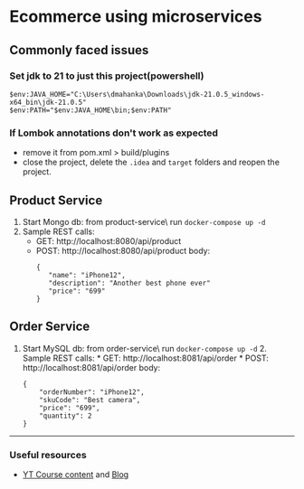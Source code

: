 # Ecommerce using microservices
## Commonly faced issues
### Set jdk to 21 to just this project(powershell)
```
$env:JAVA_HOME="C:\Users\dmahanka\Downloads\jdk-21.0.5_windows-x64_bin\jdk-21.0.5"
$env:PATH="$env:JAVA_HOME\bin;$env:PATH"
```
### If Lombok annotations don't work as expected
- remove it from pom.xml > build/plugins
- close the project, delete the `.idea` and `target` folders and reopen the project.

## Product Service
1. Start Mongo db: from product-service\ run
```docker-compose up -d```
2. Sample REST calls:
   * GET: http://localhost:8080/api/product 
   * POST: http://localhost:8080/api/product
     body:
     ```
     {
        "name": "iPhone12",
        "description": "Another best phone ever"
        "price": "699"
     }
     ```
     

## Order Service
1. Start MySQL db: from order-service\ run
   ```docker-compose up -d```
   2. Sample REST calls:
       * GET: http://localhost:8081/api/order
       * POST: http://localhost:8081/api/order
         body: 
      ```
      {
          "orderNumber": "iPhone12",
          "skuCode": "Best camera",
          "price": "699",
          "quantity": 2
      }
      ```
---
### Useful resources
* [YT Course content](https://www.youtube.com/watch?v=yn_stY3HCr8) and  [Blog](https://programmingtechie.com/articles/spring-boot-microservices-tutorial) 
